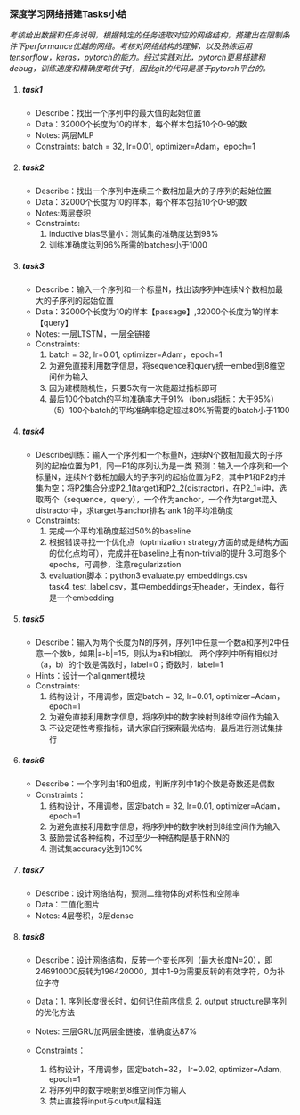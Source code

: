 ### 深度学习网络搭建Tasks小结
*考核给出数据和任务说明，根据特定的任务选取对应的网络结构，搭建出在限制条件下performance优越的网络。考核对网络结构的理解，以及熟练运用tensorflow，keras，pytorch的能力。经过实践对比，pytorch更易搭建和debug，训练速度和精确度略优于tf，因此git的代码是基于pytorch平台的。*

1. ##### task1 
    - Describe：找出一个序列中的最大值的起始位置
    - Data：32000个长度为10的样本，每个样本包括10个0-9的数
    - Notes: 两层MLP
    - Constraints: batch = 32, lr=0.01, optimizer=Adam，epoch=1
2. ##### task2 
    - Describe：找出一个序列中连续三个数相加最大的子序列的起始位置
    - Data：32000个长度为10的样本，每个样本包括10个0-9的数
    - Notes:两层卷积
    - Constraints: 
        1. inductive bias尽量小：测试集的准确度达到98%
        2. 训练准确度达到96%所需的batches小于1000
3. ##### task3 
    - Describe：输入一个序列和一个标量N，找出该序列中连续N个数相加最大的子序列的起始位置
    - Data：32000个长度为10的样本【passage】,32000个长度为1的样本【query】
    - Notes: 一层LTSTM，一层全链接 
    - Constraints: 
        1. batch = 32, lr=0.01, optimizer=Adam，epoch=1
        2. 为避免直接利用数字信息，将sequence和query统一embed到8维空间作为输入
        3. 因为建模随机性，只要5次有一次能超过指标即可
        4. 最后100个batch的平均准确率大于91%（bonus指标：大于95%）（5）100个batch的平均准确率稳定超过80%所需要的batch小于1100
    
4. ##### task4 
    - Describe训练：输入一个序列和一个标量N，连续N个数相加最大的子序列的起始位置为P1，同一P1的序列认为是一类
预测：输入一个序列和一个标量N，连续N个数相加最大的子序列的起始位置为P2，其中P1和P2的并集为空；将P2集合分成P2_1(target)和P2_2(distractor)，在P2_1=i中，选取两个（sequence，query），一个作为anchor，一个作为target混入distractor中，求target与anchor排名rank 1的平均准确度
    -  Constraints:
       1. 完成一个平均准确度超过50%的baseline 
       2. 根据错误寻找一个优化点（optmization strategy方面的或是结构方面的优化点均可），完成并在baseline上有non-trivial的提升 
       3.可跑多个epochs，可调参，注意regularization 
       4. evaluation脚本：python3 evaluate.py embeddings.csv task4_test_label.csv，其中embeddings无header，无index，每行是一个embedding
    
5. ##### task5
    - Describe：输入为两个长度为N的序列，序列1中任意一个数a和序列2中任意一个数b，如果|a-b|=15，则认为a和b相似。
两个序列中所有相似对（a，b）的个数是偶数时，label=0；奇数时，label=1
    - Hints：设计一个alignment模块
    - Constraints:
        1. 结构设计，不用调参，固定batch = 32, lr=0.01, optimizer=Adam，epoch=1 
        2. 为避免直接利用数字信息，将序列中的数字映射到8维空间作为输入
        3. 不设定硬性考察指标，请大家自行探索最优结构，最后进行测试集排行

6. ##### task6
    - Describe：一个序列由1和0组成，判断序列中1的个数是奇数还是偶数
    - Constraints：
        1. 结构设计，不用调参，固定batch = 32, lr=0.01, optimizer=Adam，epoch=1
        2. 为避免直接利用数字信息，将序列中的数字映射到8维空间作为输入
        3. 鼓励尝试各种结构，不过至少一种结构是基于RNN的
        4. 测试集accuracy达到100%
        
7. ##### task7
    - Describe：设计网络结构，预测二维物体的对称性和空隙率
    - Data：二值化图片
    - Notes: 4层卷积，3层dense
    
8. ##### task8 
    - Describe：设计网络结构，反转一个变长序列（最大长度N=20），即246910000反转为196420000，其中1-9为需要反转的有效字符，0为补位字符
    - Data：1. 序列长度很长时，如何记住前序信息 2. output structure是序列的优化方法

    - Notes: 三层GRU加两层全链接，准确度达87%
    - Constraints：
        1. 结构设计，不用调参，固定batch=32， lr=0.02, optimizer=Adam, epoch=1
        2. 将序列中的数字映射到8维空间作为输入 
        3. 禁止直接将input与output层相连



